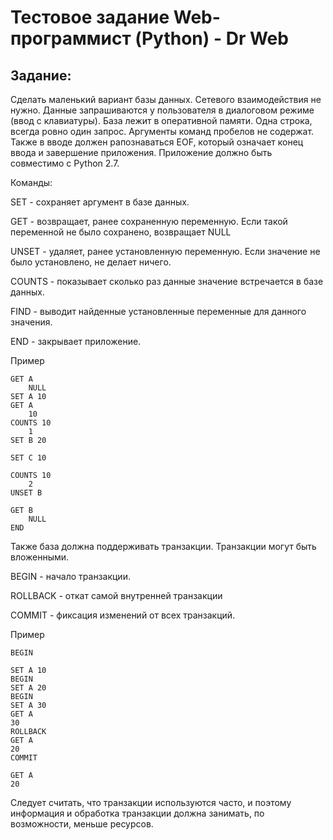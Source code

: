 # Тестовое задание Web-программист (Python) - Dr Web
## Задание: 

Сделать маленький вариант базы данных. Сетевого взаимодействия не 
нужно. Данные запрашиваются у пользователя в диалоговом режиме (ввод с 
клавиатуры). База лежит в оперативной памяти. Одна строка, всегда ровно 
один запрос. Аргументы команд пробелов не содержат. Также в вводе должен 
рапознаваться EOF, который означает конец ввода и завершение 
приложения. Приложение должно быть совместимо с Python 2.7. 

Команды:
 
SET - сохраняет аргумент в базе данных. 

GET - возвращает, ранее сохраненную переменную. Если такой переменной 
не было сохранено, возвращает NULL 

UNSET - удаляет, ранее установленную переменную. Если значение не было 
установлено, не делает ничего. 

COUNTS - показывает сколько раз данные значение встречается в базе данных. 

FIND - выводит найденные установленные переменные для данного значения. 

END - закрывает приложение. 

Пример 

```
GET A
    NULL 
SET A 10 
GET A 
    10 
COUNTS 10 
    1 
SET B 20 

SET C 10 

COUNTS 10 
    2 
UNSET B 

GET B 
    NULL 
END
```

Также база должна поддерживать транзакции. Транзакции могут быть 
вложенными. 

BEGIN - начало транзакции. 

ROLLBACK - откат самой внутренней транзакции 

COMMIT - фиксация изменений от всех транзакций. 

Пример 

```
BEGIN 

SET A 10 
BEGIN 
SET A 20 
BEGIN 
SET A 30 
GET A 
30 
ROLLBACK 
GET A 
20 
COMMIT 

GET A 
20 
```

Следует считать, что транзакции используются часто, и поэтому информация и 
обработка транзакции должна занимать, по возможности, меньше ресурсов. 